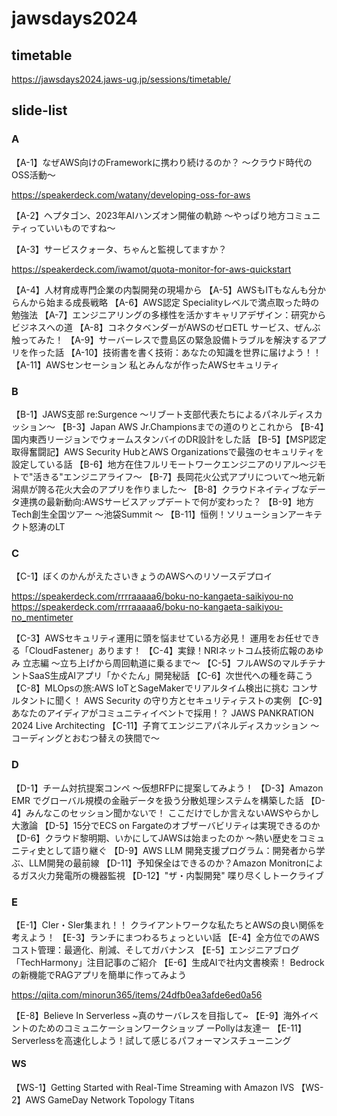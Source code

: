 # jawsdays2024

## timetable

<https://jawsdays2024.jaws-ug.jp/sessions/timetable/>

## slide-list

### A

【A-1】なぜAWS向けのFrameworkに携わり続けるのか？ ～クラウド時代のOSS活動～

<https://speakerdeck.com/watany/developing-oss-for-aws>

【A-2】ヘプタゴン、2023年AIハンズオン開催の軌跡 〜やっぱり地方コミュニティっていいものですね〜

【A-3】サービスクォータ、ちゃんと監視してますか？

<https://speakerdeck.com/iwamot/quota-monitor-for-aws-quickstart>

【A-4】人材育成専門企業の内製開発の現場から
【A-5】AWSもITもなんも分からんから始まる成長戦略
【A-6】AWS認定 Specialityレベルで満点取った時の勉強法
【A-7】エンジニアリングの多様性を活かすキャリアデザイン：研究からビジネスへの道
【A-8】コネクタベンダーがAWSのゼロETL サービス、ぜんぶ触ってみた！
【A-9】サーバーレスで豊島区の緊急設備トラブルを解決するアプリを作った話
【A-10】技術書を書く技術：あなたの知識を世界に届けよう！！
【A-11】AWSセンセーション 私とみんなが作ったAWSセキュリティ

### B

【B-1】JAWS支部 re:Surgence ～リブート支部代表たちによるパネルディスカッション～
【B-3】Japan AWS Jr.Championsまでの道のりとこれから
【B-4】国内東西リージョンでウォームスタンバイのDR設計をした話
【B-5】【MSP認定取得奮闘記】AWS Security HubとAWS Organizationsで最強のセキュリティを設定している話
【B-6】地方在住フルリモートワークエンジニアのリアル〜ジモトで"活きる"エンジニアライフ〜
【B-7】長岡花火公式アプリについて〜地元新潟県が誇る花火大会のアプリを作りました〜
【B-8】クラウドネイティブなデータ連携の最新動向:AWSサービスアップデートで何が変わった？
【B-9】地方Tech創生全国ツアー 〜池袋Summit 〜
【B-11】恒例！ソリューションアーキテクト怒涛のLT

### C

【C-1】ぼくのかんがえたさいきょうのAWSへのリソースデプロイ

<https://speakerdeck.com/rrrraaaaa6/boku-no-kangaeta-saikiyou-no>
<https://speakerdeck.com/rrrraaaaa6/boku-no-kangaeta-saikiyou-no_mentimeter>

【C-3】AWSセキュリティ運用に頭を悩ませている方必見！ 運用をお任せできる「CloudFastener」あります！
【C-4】実録！NRIネットコム技術広報のあゆみ 立志編 ～立ち上げから周回軌道に乗るまで～
【C-5】フルAWSのマルチテナントSaaS生成AIアプリ「かぐたん」開発秘話
【C-6】次世代への種を蒔こう
【C-8】MLOpsの旅:AWS IoTとSageMakerでリアルタイム検出に挑む コンサルタントに聞く！ AWS Security の守り方とセキュリティテストの実例
【C-9】あなたのアイディアがコミュニティイベントで採用！？ JAWS PANKRATION 2024 Live Architecting
【C-11】子育てエンジニアパネルディスカッション ～コーディングとおむつ替えの狭間で～

### D

【D-1】チーム対抗提案コンペ 〜仮想RFPに提案してみよう！
【D-3】Amazon EMR でグローバル規模の金融データを扱う分散処理システムを構築した話
【D-4】みんなこのセッション聞かないで！ ここだけでしか言えないAWSやらかし大激論
【D-5】15分でECS on Fargateのオブザーバビリティは実現できるのか
【D-6】クラウド黎明期、いかにしてJAWSは始まったのか ～熱い歴史をコミュニティ史として語り継ぐ
【D-9】AWS LLM 開発支援プログラム：開発者から学ぶ、LLM開発の最前線
【D-11】予知保全はできるのか？Amazon Monitronによるガス火力発電所の機器監視
【D-12】"ザ・内製開発" 喋り尽くしトークライブ

### E

【E-1】CIer・SIer集まれ！！ クライアントワークな私たちとAWSの良い関係を考えよう！
【E-3】ランチにまつわるちょっといい話
【E-4】全方位でのAWSコスト管理：最適化、削減、そしてガバナンス
【E-5】エンジニアブログ「TechHarmony」注目記事のご紹介
【E-6】生成AIで社内文書検索！ Bedrockの新機能でRAGアプリを簡単に作ってみよう

<https://qiita.com/minorun365/items/24dfb0ea3afde6ed0a56>

【E-8】Believe In Serverless ~真のサーバレスを目指して~
【E-9】海外イベントのためのコミュニケーションワークショップ ーPollyは友達ー
【E-11】Serverlessを高速化しよう！試して感じるパフォーマンスチューニング

#### WS

【WS-1】Getting Started with Real-Time Streaming with Amazon IVS
【WS-2】AWS GameDay Network Topology Titans

